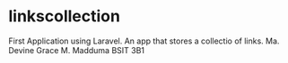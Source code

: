 # linkscollection
First Application using Laravel. An app that stores a collectio of links.
Ma. Devine Grace M. Madduma
BSIT 3B1
